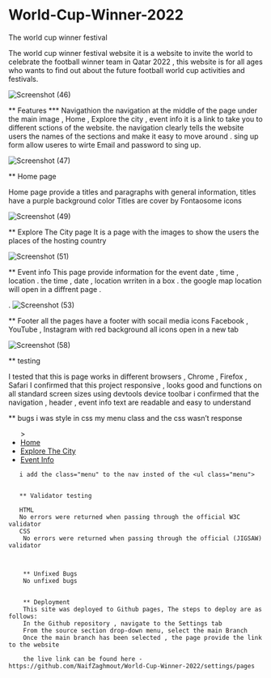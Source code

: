 # World-Cup-Winner-2022
The world cup winner festival 

The world cup winner festival website it is a website to invite the world to celebrate the football winner team in Qatar 2022 , this website is for all ages who wants to find out about the future football world cup activities and festivals.  

![Screenshot (46)](https://github.com/NaifZaghmout/World-Cup-Winner-2022/assets/131189190/7a3a68de-1c6e-40e1-b488-7305277bf3de)

** Features
*** Navigathion
the navigation  at the middle of the page under the main image , Home , Explore the city , event info it is a link to take you to different sctions of the website.
the navigation clearly tells the website users the names of the sections and make it easy to move around .
sing up form allow useres to wirte Email and password to sing up.

![Screenshot (47)](https://github.com/NaifZaghmout/World-Cup-Winner-2022/assets/131189190/6547eb60-2adc-446a-b6b1-13328390e651)



** Home page 

Home page provide a titles and paragraphs with general information, titles have a purple background color 
Titles are cover by Fontaosome icons 


![Screenshot (49)](https://github.com/NaifZaghmout/World-Cup-Winner-2022/assets/131189190/1f854f37-5f25-4cfb-ace5-bb34eef9f816)


** Explore The City page 
It is a page with the images to show the users the places of the hosting country 

![Screenshot (51)](https://github.com/NaifZaghmout/World-Cup-Winner-2022/assets/131189190/4e1a9bb7-8fba-44ad-a7b4-9dbc3972ea1b)


** Event info 
This page provide information for the event date , time , location .
the time , date , location  wrriten in a box .
the google map location  will open in a diffrent page .

 .
![Screenshot (53)](https://github.com/NaifZaghmout/World-Cup-Winner-2022/assets/131189190/8552527e-0c18-462b-931d-bda7e3aca582)


** Footer
all the pages have a footer with socail media icons Facebook , YouTube , Instagram with red background all icons open in a new tab 


![Screenshot (58)](https://github.com/NaifZaghmout/World-Cup-Winner-2022/assets/131189190/eb67971c-77b5-4a97-974d-ef39559a2dd9)





** testing 

I tested that this is page works in different browsers , Chrome , Firefox , Safari 
I confirmed that this project responsive , looks good and functions on all standard screen sizes using devtools device toolbar 
i confirmed that the navigation , header , event info  text are readable and easy to understand 



** bugs 
i was style in css my menu class and the css wasn’t response 

 <nav>
            <ul class="menu">> 
            <li> 
                <a href="index.html" class="active">Home</a>
            </li>
            <li>
                <a href="explore-the-cite.html">Explore The City</a>
            </li>
            <li>
                <a href="event-info.html">Event Info</a>
            </li>
        </ul>
            </nav>
            
       i add the class="menu" to the nav insted of the <ul class="menu">
       
       
       ** Validator testing 
       
       HTML 
       No errors were returned when passing through the official W3C validator  
       CSS
        No errors were returned when passing through the official (JIGSAW) validator 
        
        
        
        ** Unfixed Bugs 
        No unfixed bugs
        
        
        ** Deployment 
        This site was deployed to Github pages, The steps to deploy are as follows:
        In the Github repository , navigate to the Settings tab
        From the source section drop-down menu, select the main Branch 
        Once the main branch has been selected , the page provide the link to the website 
        
        the live link can be found here -  https://github.com/NaifZaghmout/World-Cup-Winner-2022/settings/pages
        

